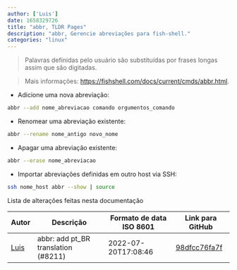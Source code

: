 ```yaml
---
author: ['Luis']
date: 1658329726
title: "abbr, TLDR Pages"
description: "abbr, Gerencie abreviações para fish-shell."
categories: "linux"
---
```

> Palavras definidas pelo usuário são substituídas por frases longas assim que são digitadas.

> Mais informações: <https://fishshell.com/docs/current/cmds/abbr.html>.

- Adicione uma nova abreviação:

```bash
abbr --add nome_abreviacao comando orgumentos_comando
```

- Renomear uma abreviação existente:

```bash
abbr --rename nome_antigo novo_nome
```

- Apagar uma abreviação existente:

```bash
abbr --erase nome_abreviacao
```

- Importar abreviações definidas em outro host via SSH:

```bash
ssh nome_host abbr --show | source
```
Lista de alterações feitas nesta documentação


Autor | Descrição | Formato de data ISO 8601 | Link para GitHub
------|-----|-----|-----
[Luis](mailto:CasperBraske@users.noreply.github.com) | abbr: add pt_BR translation (#8211) | 2022-07-20T17:08:46 | [98dfcc76fa7f](https://github.com/tldr-pages/tldr/commit/98dfcc76fa7fbac8260653d4c6589a5aedfc1a7f)


